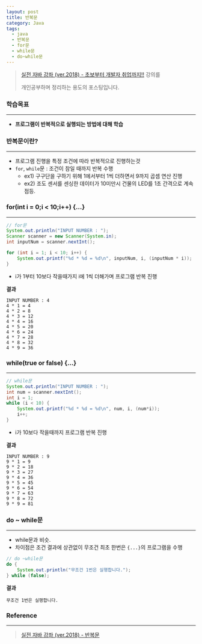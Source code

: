 ```yaml
---
layout: post
title: 반복문
category: Java
tags:
  - java
  - 반복문
  - for문
  - while문
  - do~while문
---
```




> [실전 자바 강좌 (ver.2018) - 초보부터 개발자 취업까지!!](https://www.inflearn.com/course/%EC%8B%A4%EC%A0%84-%EC%9E%90%EB%B0%94_java-renew/) 강의를
>
> 개인공부하며 정리하는 용도의 포스팅입니다.



### 학습목표

---

- **프로그램이 반복적으로 실행되는 방법에 대해 학습**



### 반복문이란?

---

- 프로그램 진행을 특정 조건에 따라 반복적으로 진행하는것
- `for`, `while`문 : 조건이 참일 때까지 반복 수행
  - ex1) 구구단을 구하기 위해 1에서부터 1씩 더하면서 9까지 곱셈 연산 진행
  - ex2) 조도 센서를 센싱한 데이터가 10미만시 건물의 LED를 1초 간격으로 계속 점등.







### for(int i = 0;i < 10;i++) {...}

---

```java
// for문
System.out.println("INPUT NUMBER : ");
Scanner scanner = new Scanner(System.in);
int inputNum = scanner.nextInt();

for (int i = 1; i < 10; i++) {
    System.out.printf("%d * %d = %d\n", inputNum, i, (inputNum * i));
}
```

- i가 1부터 10보다 작을때가지 i에 1씩 더해가며 프로그램 반복 진행



**결과**

```
INPUT NUMBER : 4
4 * 1 = 4
4 * 2 = 8
4 * 3 = 12
4 * 4 = 16
4 * 5 = 20
4 * 6 = 24
4 * 7 = 28
4 * 8 = 32
4 * 9 = 36
```





### while(true or false) {...}

---

```java
// while문
System.out.println("INPUT NUMBER : ");
int num = scanner.nextInt();
int i = 1;
while (i < 10) {
    System.out.printf("%d * %d = %d\n", num, i, (num*i));
    i++;
}

```

- i가 10보다 작을때까지 프로그램 반복 진행



**결과**

```
INPUT NUMBER : 9
9 * 1 = 9
9 * 2 = 18
9 * 3 = 27
9 * 4 = 36
9 * 5 = 45
9 * 6 = 54
9 * 7 = 63
9 * 8 = 72
9 * 9 = 81
```



### do ~ while문

------

- while문과 비슷.
- 차이점은 조건 결과에 상관없이 무조건 최초 한번은 `{...}`의 프로그램을 수행

```java
// do ~while문
do {
    System.out.println("무조건 1번은 실행합니다.");
} while (false);

```





**결과**

```
무조건 1번은 실행합니다.
```



### Reference

---

> [실전 자바 강좌 (ver.2018) - 반복문](https://www.inflearn.com/course/%EC%8B%A4%EC%A0%84-%EC%9E%90%EB%B0%94_java-renew/%EB%B0%98%EB%B3%B5%EB%AC%B8-9/)


